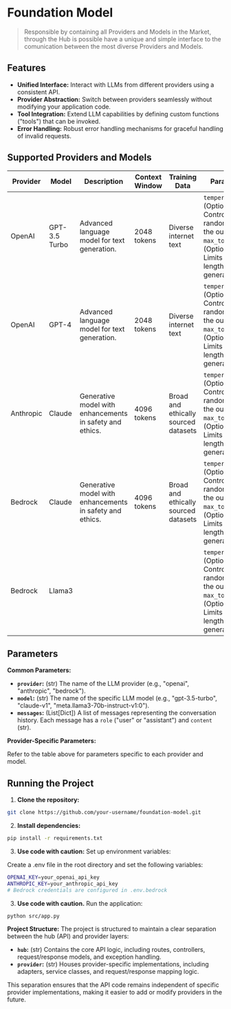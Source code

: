 # Foundation Model
> Responsible by containing all Providers and Models in the Market, through the Hub is possible have a unique and simple interface to the comunication between the most diverse Providers and Models.

## Features

* **Unified Interface:** Interact with LLMs from different providers using a consistent API.
* **Provider Abstraction:**  Switch between providers seamlessly without modifying your application code.
* **Tool Integration:** Extend LLM capabilities by defining custom functions ("tools") that can be invoked.
* **Error Handling:** Robust error handling mechanisms for graceful handling of invalid requests.

## Supported Providers and Models

| Provider | Model | Description | Context Window | Training Data | Parameters |
|---|---|---|---|---|---|
| OpenAI | GPT-3.5 Turbo | Advanced language model for text generation. | 2048 tokens | Diverse internet text | `temperature`: (Optional[float]) Controls the randomness of the output.  `max_tokens`: (Optional[int]) Limits the length of the generated text. |
| OpenAI | GPT-4 | Advanced language model for text generation. | 2048 tokens | Diverse internet text | `temperature`: (Optional[float]) Controls the randomness of the output.  `max_tokens`: (Optional[int]) Limits the length of the generated text. |
| Anthropic | Claude | Generative model with enhancements in safety and ethics. | 4096 tokens | Broad and ethically sourced datasets | `temperature`: (Optional[float]) Controls the randomness of the output.  `max_tokens`: (Optional[int]) Limits the length of the generated text. |
| Bedrock | Claude | Generative model with enhancements in safety and ethics. | 4096 tokens | Broad and ethically sourced datasets | `temperature`: (Optional[float]) Controls the randomness of the output.  `max_tokens`: (Optional[int]) Limits the length of the generated text. |
| Bedrock | Llama3 |  |  |  | `temperature`: (Optional[float]) Controls the randomness of the output.  `max_tokens`: (Optional[int]) Limits the length of the generated text. |

## Parameters

**Common Parameters:**

* **`provider`:** (str) The name of the LLM provider (e.g., "openai", "anthropic", "bedrock").
* **`model`:** (str) The name of the specific LLM model (e.g., "gpt-3.5-turbo", "claude-v1", "meta.llama3-70b-instruct-v1:0").
* **`messages`:** (List[Dict]) A list of messages representing the conversation history. Each message has a `role` ("user" or "assistant") and `content` (str).

**Provider-Specific Parameters:**

Refer to the table above for parameters specific to each provider and model.

## Running the Project

1. **Clone the repository:**
```bash
git clone https://github.com/your-username/foundation-model.git
```

2. **Install dependencies:**
```bash
pip install -r requirements.txt
```

3. **Use code with caution:**
Set up environment variables:

Create a .env file in the root directory and set the following variables:
```bash
OPENAI_KEY=your_openai_api_key
ANTHROPIC_KEY=your_anthropic_api_key
# Bedrock credentials are configured in .env.bedrock
```

3. **Use code with caution.**
Run the application:
```bash
python src/app.py
```

**Project Structure:**
The project is structured to maintain a clear separation between the hub (API) and provider layers:

* **`hub`:** (str) Contains the core API logic, including routes, controllers, request/response models, and exception handling.
* **`provider`:** (str) Houses provider-specific implementations, including adapters, service classes, and request/response mapping logic.

This separation ensures that the API code remains independent of specific provider implementations, making it easier to add or modify providers in the future.